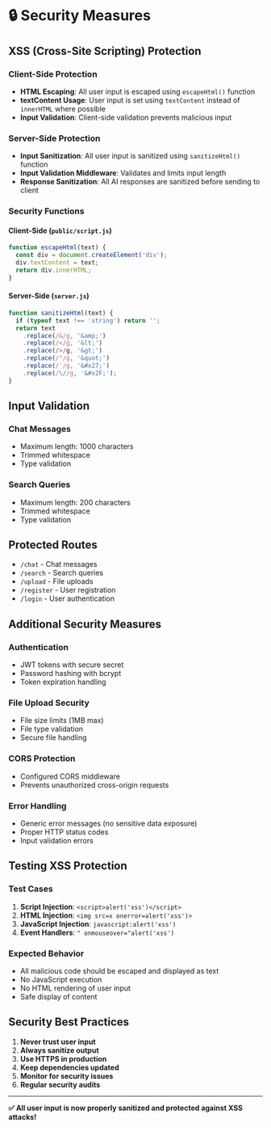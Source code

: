 # 🔒 Security Measures

## XSS (Cross-Site Scripting) Protection

### Client-Side Protection
- **HTML Escaping**: All user input is escaped using `escapeHtml()` function
- **textContent Usage**: User input is set using `textContent` instead of `innerHTML` where possible
- **Input Validation**: Client-side validation prevents malicious input

### Server-Side Protection
- **Input Sanitization**: All user input is sanitized using `sanitizeHtml()` function
- **Input Validation Middleware**: Validates and limits input length
- **Response Sanitization**: All AI responses are sanitized before sending to client

### Security Functions

#### Client-Side (`public/script.js`)
```javascript
function escapeHtml(text) {
  const div = document.createElement('div');
  div.textContent = text;
  return div.innerHTML;
}
```

#### Server-Side (`server.js`)
```javascript
function sanitizeHtml(text) {
  if (typeof text !== 'string') return '';
  return text
    .replace(/&/g, '&amp;')
    .replace(/</g, '&lt;')
    .replace(/>/g, '&gt;')
    .replace(/"/g, '&quot;')
    .replace(/'/g, '&#x27;')
    .replace(/\//g, '&#x2F;');
}
```

## Input Validation

### Chat Messages
- Maximum length: 1000 characters
- Trimmed whitespace
- Type validation

### Search Queries
- Maximum length: 200 characters
- Trimmed whitespace
- Type validation

## Protected Routes
- `/chat` - Chat messages
- `/search` - Search queries
- `/upload` - File uploads
- `/register` - User registration
- `/login` - User authentication

## Additional Security Measures

### Authentication
- JWT tokens with secure secret
- Password hashing with bcrypt
- Token expiration handling

### File Upload Security
- File size limits (1MB max)
- File type validation
- Secure file handling

### CORS Protection
- Configured CORS middleware
- Prevents unauthorized cross-origin requests

### Error Handling
- Generic error messages (no sensitive data exposure)
- Proper HTTP status codes
- Input validation errors

## Testing XSS Protection

### Test Cases
1. **Script Injection**: `<script>alert('xss')</script>`
2. **HTML Injection**: `<img src=x onerror=alert('xss')>`
3. **JavaScript Injection**: `javascript:alert('xss')`
4. **Event Handlers**: `" onmouseover="alert('xss')`

### Expected Behavior
- All malicious code should be escaped and displayed as text
- No JavaScript execution
- No HTML rendering of user input
- Safe display of content

## Security Best Practices

1. **Never trust user input**
2. **Always sanitize output**
3. **Use HTTPS in production**
4. **Keep dependencies updated**
5. **Monitor for security issues**
6. **Regular security audits**

---

**✅ All user input is now properly sanitized and protected against XSS attacks!** 